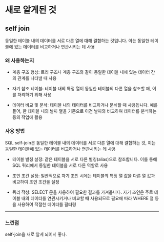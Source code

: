 # 새로 알게된 것

## self join
동일한 테이블 내의 데이터를 서로 다른 열에 대해 결합하는 것입니다. 이는 동일한 테이블에 있는 데이터를 비교하거나 연관시키는 데 사용
  
### 왜 사용하는지
* 계층 구조 형성: 트리 구조나 계층 구조와 같이 동일한 테이블 내에 있는 데이터 간의 관계를 나타낼 때 사용

* 자기 참조 테이블: 테이블 내의 특정 열이 동일한 테이블의 다른 열을 참조할 때, 이를 처리하기 위해 사용

* 데이터 비교 및 분석: 테이블 내의 데이터를 비교하거나 분석할 때 사용됩니다. 예를 들어, 한 테이블 내의 날짜 열을 기준으로 이전 날짜와 비교하여 데이터를 분석하는 등의 작업에 활용


### 사용 방법
SQL self-join은 동일한 테이블 내의 데이터를 서로 다른 열에 대해 결합하는 것, 이는 동일한 테이블에 있는 데이터를 비교하거나 연관시키는 데 사용

* 테이블 별칭 설정: 같은 테이블을 서로 다른 별칭(alias)으로 참조합니다. 이를 통해 SQL 쿼리에서 동일한 테이블을 서로 다른 역할로 사용

* 조인 조건 설정: 일반적으로 자기 조인 시에는 테이블의 특정 열 값을 다른 열 값과 비교하여 조인 조건을 설정

* 쿼리 작성: SELECT 문을 사용하여 필요한 결과를 가져옵니다. 자기 조인은 주로 테이블 내의 데이터를 연관시키거나 비교할 때 사용되므로 필요에 따라 WHERE 절 등을 사용하여 적절한 데이터를 필터링



---
### 느낀점
self-join을 새로 알게 되어서 좋다.

